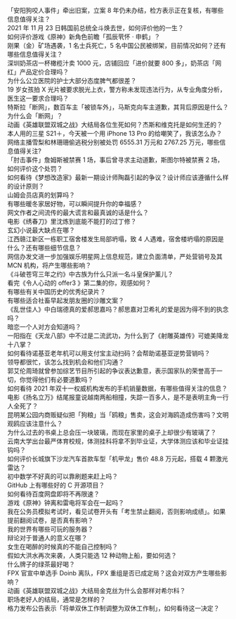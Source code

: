 「安阳狗咬人事件」牵出旧案，立案 8 年仍未办结，检方表示正在复核，有哪些信息值得关注？  
2021 年 11 月 23 日韩国前总统全斗焕去世，如何评价他的一生？  
如何评价游戏《原神》新角色前瞻「孤辰茕怀 · 申鹤」？  
刚果（金）矿场遇袭，1 名士兵死亡，5 名中国公民被绑架，目前情况如何？还有哪些信息值得关注？  
深圳奶茶店一杯橄榄汁卖 1000 元，店铺回应「进价就要 800 多」，奶茶店「网红」产品定价合理吗？  
为什么公立医院的护士大部分态度脾气都很差？  
19 岁女孩拍 X 光片被要求脱光上衣，警方称未发现违法行为，从专业角度分析，医生这一要求合理吗？  
特斯拉「断网」，数百车主「被锁车外」，马斯克向车主道歉，其背后原因是什么？为什么会「断网」？  
动画《英雄联盟双城之战》大结局各位生死如何？杰斯和维克托是如何生还的？  
本人用的三星 S21＋，今天被一个用 iPhone 13 Pro 的给嘲笑了，我该怎么办？  
网络主播雪梨和林珊珊偷逃税分别被处罚 6555.31 万元和 2767.25 万元，哪些信息值得关注?  
「肘击事件」詹姆斯被禁赛 1 场，事后曾寻求主动道歉，斯图尔特被禁赛 2 场，如何评价这个处罚？  
如何看待《梦想改造家》最新一期设计师陶磊引起的争议？设计师应该遵循什么样的设计原则？  
山姆会员店真的划算吗？  
有哪些暖冬家居好物，可以瞬间提升你的幸福感？  
网文作者之间流传的最大谎言和最真诚的话是什么？  
电影《绣春刀》里沈炼到底能不能打的过丁修？  
玄幻小说最大缺点在哪？  
江西赣江新区一栋职工宿舍楼发生局部坍塌，致 4 人遇难，宿舍楼坍塌的原因是什么？还有哪些细节信息？  
网信办发文进一步加强娱乐明星网上信息规范，建立负面清单，严处营销号及其 MCN 机构，将产生哪些影响？  
《斗破苍穹三年之约》中古族为什么只派一名斗皇保护薰儿？  
看完《令人心动的 offer3 》第二集的你，观感如何？  
有哪些有关中国历史的优秀纪录片？  
有哪些适合社畜早起发朋友圈的沙雕文案？  
《乱世佳人》中白瑞德真的爱郝思嘉吗？郝思嘉对卫希礼的爱是因为得不到的执念吗？  
暗恋一个人对方会知道吗？  
一阳指在《天龙八部》中不过是二流武功，为什么到了《射雕英雄传》可媲美降龙十八掌？  
如何看待诺基亚老年机可以用支付宝主动扫码？会帮助诺基亚逆势营销吗？  
领导都很忙，该怎么找到机会和他们沟通？  
郭艾伦周琦就曾参加综艺节目所引起的争议表达歉意，表示国家队的荣誉高于一切，你觉得他们有必要道歉吗？  
如何看待 2021 年双十一权威机构发布的手机销量数据，有哪些值得关注的信息？  
电影《扬名立万》结尾报童说越南两船相撞，失踪一百多人，是不是表明主角一行人全死了？  
昆明某公园内商贩疑似把「狗粮」当「鸥粮」售卖，这会对海鸥造成伤害吗？文明观鸥应该注意什么？  
为什么过去的书桌上总会压一块玻璃，而现在家里的桌子上却很少有玻璃了？  
云南大学出台最严体育校规，体测挂科将拿不到毕业证，大学体测应该和毕业证挂钩吗？  
如何评价长城旗下沙龙汽车首款车型「机甲龙」售价 48.8 万元起，搭载 4 颗激光雷达？  
初中数学不好真的可以靠刷题来赶上吗？  
GitHub 上有哪些好的 C 开源项目？  
如何看待百度网盘即将不再限速？  
游戏《原神》钟离和雷电将军会在一起吗？  
我在公务员模拟考试时，看见试卷开头有「考生禁止翻阅，否则影响成绩」。如果提前翻阅试卷，是否真有影响？  
我的世界有哪些可玩的服务器？  
辩论对于普通人的意义在哪？  
女生在喝醉的时候真的不能自己控制吗？  
假如大洪水再次来袭，人类只能选 12 种动物上船，要如何选？  
什么牌子的绿茶最好喝？  
FPX 官宣中单选手 Doinb 离队，FPX 重组是否已成定局？这会对双方产生哪些影响？  
动画《英雄联盟双城之战》大结局金克丝为什么会那样对希尔科？  
职场老好人的结局，通常是怎样的？  
格力发布公告表示「将单双休工作制调整为双休工作制」，如何看待这一决定？  
